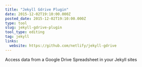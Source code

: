 ```yaml
---
title: "Jekyll Gdrive Plugin"
date: 2015-12-02T19:10:00.000Z
posted_date: 2015-12-02T19:10:00.000Z
type: tool
slug: jekyll-gdrive-plugin
tool_type: editing
tag: jekyll
links:
  website: https://github.com/netlify/jekyll-gdrive
---
```

Access data from a Google Drive Spreadsheet in your Jekyll sites




